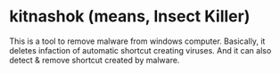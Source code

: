 # kitnashok (means, Insect Killer)
This is a tool to remove malware from windows computer. Basically, it deletes infaction of automatic shortcut creating viruses. 
And it can also detect & remove shortcut created by malware.
